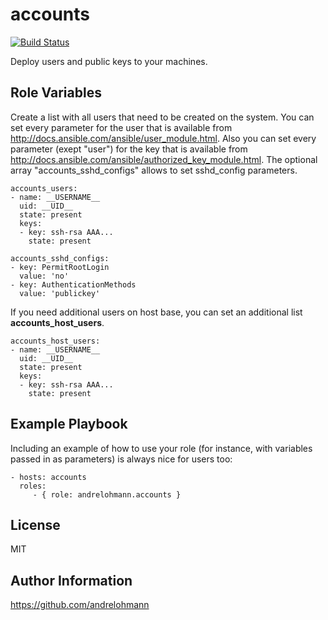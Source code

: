 accounts
=========

[![Build Status](https://travis-ci.org/andrelohmann/ansible-role-accounts.svg?branch=master)](https://travis-ci.org/andrelohmann/ansible-role-accounts)

Deploy users and public keys to your machines.

Role Variables
--------------

Create a list with all users that need to be created on the system. You can set every parameter for the user that is available from http://docs.ansible.com/ansible/user_module.html. Also you can set every parameter (exept "user") for the key that is available from http://docs.ansible.com/ansible/authorized_key_module.html. The optional array "accounts_sshd_configs" allows to set sshd_config parameters.

    accounts_users:
    - name: __USERNAME__
      uid: __UID__
      state: present
      keys:
      - key: ssh-rsa AAA...
        state: present

    accounts_sshd_configs:
    - key: PermitRootLogin
      value: 'no'
    - key: AuthenticationMethods
      value: 'publickey'

If you need additional users on host base, you can set an additional list **accounts_host_users**.

    accounts_host_users:
    - name: __USERNAME__
      uid: __UID__
      state: present
      keys:
      - key: ssh-rsa AAA...
        state: present

Example Playbook
----------------

Including an example of how to use your role (for instance, with variables passed in as parameters) is always nice for users too:

    - hosts: accounts
      roles:
         - { role: andrelohmann.accounts }

License
-------

MIT

Author Information
------------------

https://github.com/andrelohmann
